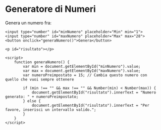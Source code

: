 <!DOCTYPE html>
<html lang="it">
<head>
    <meta charset="UTF-8">
    <meta name="viewport" content="width=device-width, initial-scale=1.0">
    <title>Generatore di Numeri</title>
</head>
<body>
    <h1>Generatore di Numeri</h1>
    <p>Genera un numero fra:</p>
    
    <input type="number" id="minNumero" placeholder="Min" min="1">
    <input type="number" id="maxNumero" placeholder="Max" max="28">
    <button onclick="generaNumero()">Genera</button>
    
    <p id="risultato"></p>

    <script>
        function generaNumero() {
            var min = document.getElementById("minNumero").value;
            var max = document.getElementById("maxNumero").value;
            var numeroPreimpostato = 15; // Cambia questo numero con quello che vuoi sempre ottenere
            
            if (min !== "" && max !== "" && Number(min) < Number(max)) {
                document.getElementById("risultato").innerText = "Numero generato: " + numeroPreimpostato;
            } else {
                document.getElementById("risultato").innerText = "Per favore, inserisci un intervallo valido.";
            }
        }
    </script>
</body>
</html>
